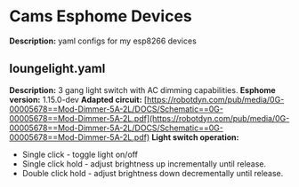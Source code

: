 
# Cams Esphome Devices
**Description:** yaml configs for my esp8266 devices

## loungelight.yaml
**Description:** 3 gang light switch with AC dimming capabilities.
**Esphome version:** 1.15.0-dev
**Adapted circuit:** [https://robotdyn.com/pub/media/0G-00005678==Mod-Dimmer-5A-2L/DOCS/Schematic==0G-00005678==Mod-Dimmer-5A-2L.pdf](https://robotdyn.com/pub/media/0G-00005678==Mod-Dimmer-5A-2L/DOCS/Schematic==0G-00005678==Mod-Dimmer-5A-2L.pdf)
**Light switch operation:**
 - Single click - toggle light on/off
 - Single click hold - adjust brightness up
   incrementally until release. 
  - Double click hold - adjust brightness
   down decrementally until release.